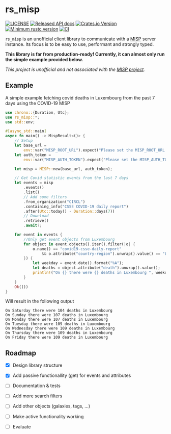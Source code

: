 # rs_misp
[![LICENSE](https://img.shields.io/badge/license-MIT-blue.svg)](LICENSE.md)
[![Released API docs](https://docs.rs/rs_misp/badge.svg)](https://docs.rs/rs_misp)
[![Crates.io Version](https://img.shields.io/crates/v/rs_misp.svg)](https://crates.io/crates/nom)
[![Minimum rustc version](https://img.shields.io/badge/rustc-1.36.0+-lightgray.svg)](#rust-version-requirements)
[![CI](https://github.com/krial057/rs_misp/workflows/CI/badge.svg)](https://github.com/krial057/rs_misp/actions?query=workflow%3ACI)

 `rs_misp` is an unofficial client library to communicate with a [MISP](https://www.misp-project.org/)
 server instance.
 Its focus is to be easy to use, performant and strongly typed.
 
 __This library is far from production-ready! Currently, it can almost only run the simple example provided below.__
 
 *This project is unofficial and not associated with the [MISP project](https://www.misp-project.org/).*
 ## Example
 A simple example fetching covid deaths in Luxembourg from the past 7 days using the
 COVID-19 MISP
 ```rust
 use chrono::{Duration, Utc};
 use rs_misp::*;
 use std::env;

 #[async_std::main]
 async fn main() -> MispResult<()> {
     // Setup
     let base_url =
         env::var("MISP_ROOT_URL").expect("Please set the MISP_ROOT_URL environment variable");
     let auth_token =
         env::var("MISP_AUTH_TOKEN").expect("Please set the MISP_AUTH_TOKEN environment variable");

     let misp = MISP::new(base_url, auth_token);

     // Get Covid statistic events from the last 7 days
     let events = misp
         .events()
         .list()
         // Add some filters
         .from_organization("CIRCL")
         .containing_info("CSSE COVID-19 daily report")
         .after(Utc::today() - Duration::days(7))
         // Download
         .retrieve()
         .await?;

     for event in events {
         //Only get event objects from Luxembourg
         for object in event.objects().iter().filter(|o| {
             o.name() == "covid19-csse-daily-report"
                 && o.attribute("country-region").unwrap().value() == "Luxembourg"
         }) {
             let weekday = event.date().format("%A");
             let deaths = object.attribute("death").unwrap().value();
             println!("On {} there were {} deaths in Luxembourg ", weekday, deaths);
         }
     }
     Ok(())
 }
 ```
 Will result in the following output
 ```text
 On Saturday there were 104 deaths in Luxembourg
 On Sunday there were 107 deaths in Luxembourg
 On Monday there were 107 deaths in Luxembourg
 On Tuesday there were 109 deaths in Luxembourg
 On Wednesday there were 109 deaths in Luxembourg
 On Thursday there were 109 deaths in Luxembourg
 On Friday there were 109 deaths in Luxembourg
 ```

## Roadmap
- [x] Design library structure 
- [x] Add passive functionallity (get) for events and attributes
- [ ] Documentation & tests
- [ ] Add more search filters 
- [ ] Add other objects (galaxies, tags, ...)
- [ ] Make active functionality working
- [ ] Evaluate

